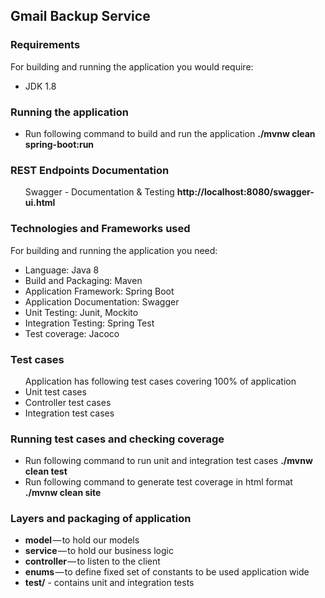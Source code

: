 <h2>Gmail Backup Service</h2>

<h3>Requirements</h3>
For building and running the application you would require:<br>

<ul>
<li>JDK 1.8</li>
</ul>

<h3>Running the application</h3>
<ul>
<li>Run following command to build and run the application <b>./mvnw clean spring-boot:run</b></li>
</ul>

<h3>REST Endpoints Documentation</h3>
<ul>
Swagger - Documentation & Testing <b>http://localhost:8080/swagger-ui.html</b>
</ul>

<h3>Technologies and Frameworks used</h3>
For building and running the application you need:<br>

<ul>
<li>Language: Java 8</li>
<li>Build and Packaging: Maven</li>
<li>Application Framework: Spring Boot</li>
<li>Application Documentation: Swagger</li>
<li>Unit Testing: Junit, Mockito</li>
<li>Integration Testing: Spring Test</li>
<li>Test coverage: Jacoco</li>
</ul>

<h3>Test cases</h3>
<ul>
Application has following test cases covering 100% of application
  <li>Unit test cases</li>
  <li>Controller test cases</li>
  <li>Integration test cases</li>
</ul>

<h3>Running test cases and checking coverage</h3>
<ul>
<li>Run following command to run unit and integration test cases <b>./mvnw clean test</b></li>
<li>Run following command to generate test coverage in html format <b>./mvnw clean site</b></li>
</ul>

<h3>Layers and packaging of application</h3>
<ul>

<li><b>model</b> — to hold our models</li>
<li><b>service</b> — to hold our business logic</li>
<li><b>controller</b> — to listen to the client</li>
<li><b>enums</b> — to define fixed set of constants to be used application wide</li>
<li><b>test/</b> - contains unit and integration tests</li>



